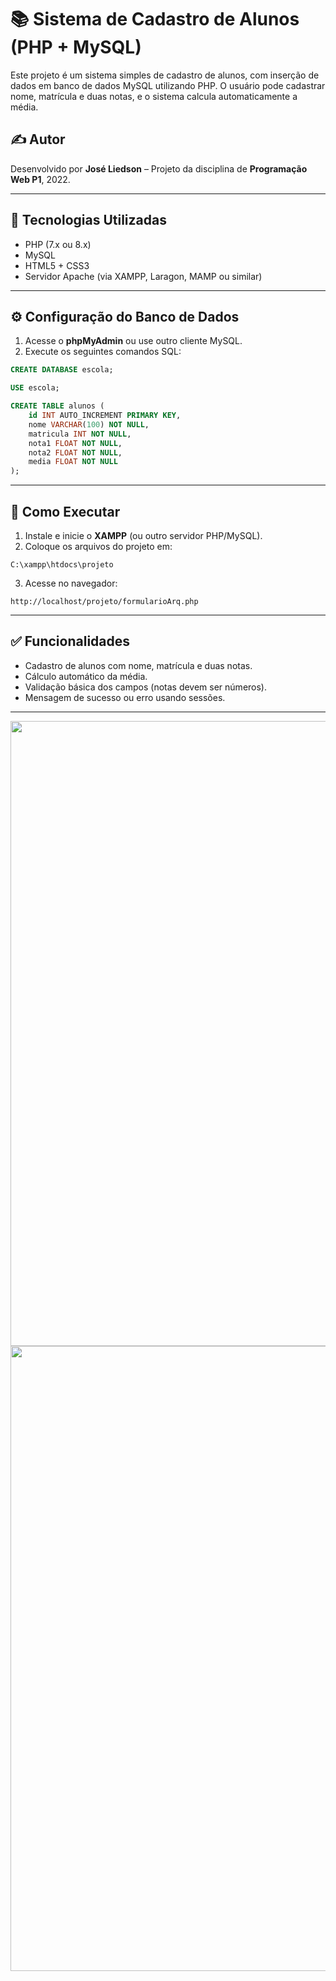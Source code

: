 # 📚 Sistema de Cadastro de Alunos (PHP + MySQL)

Este projeto é um sistema simples de cadastro de alunos, com inserção de dados em banco de dados MySQL utilizando PHP. O usuário pode cadastrar nome, matrícula e duas notas, e o sistema calcula automaticamente a média.

## ✍️ Autor  
Desenvolvido por **José Liedson** – Projeto da disciplina de **Programação Web P1**, 2022.

---

## 🔧 Tecnologias Utilizadas

- PHP (7.x ou 8.x)
- MySQL
- HTML5 + CSS3
- Servidor Apache (via XAMPP, Laragon, MAMP ou similar)

---

## ⚙️ Configuração do Banco de Dados

1. Acesse o **phpMyAdmin** ou use outro cliente MySQL.
2. Execute os seguintes comandos SQL:

```sql
CREATE DATABASE escola;

USE escola;

CREATE TABLE alunos (
    id INT AUTO_INCREMENT PRIMARY KEY,
    nome VARCHAR(100) NOT NULL,
    matricula INT NOT NULL,
    nota1 FLOAT NOT NULL,
    nota2 FLOAT NOT NULL,
    media FLOAT NOT NULL
);
```

---

## 🚀 Como Executar

1. Instale e inicie o **XAMPP** (ou outro servidor PHP/MySQL).
2. Coloque os arquivos do projeto em:

```
C:\xampp\htdocs\projeto
```

3. Acesse no navegador:

```
http://localhost/projeto/formularioArq.php
```

---

## ✅ Funcionalidades

- Cadastro de alunos com nome, matrícula e duas notas.
- Cálculo automático da média.
- Validação básica dos campos (notas devem ser números).
- Mensagem de sucesso ou erro usando sessões.

---

<div align="center">
<img src="https://github.com/user-attachments/assets/65b0e991-cd97-4175-8bff-e938078a31dc" width="1000px" />
<img src="https://github.com/user-attachments/assets/404df024-7dff-42c3-882a-b4e30e91bb34" width="1000px" />
</div>
